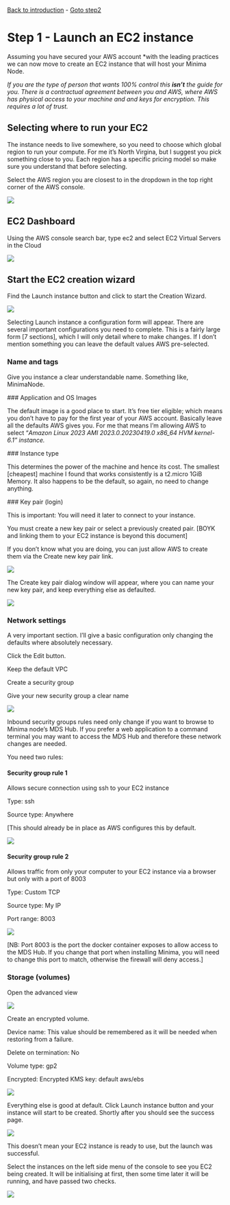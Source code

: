 [Back to introduction](../README.md) - [Goto step2](../step2/index.md)

# Step 1 - Launch an EC2 instance

Assuming you have secured your AWS account *with the leading practices we can now move to create an EC2 instance that will host your Minima Node.  

*If you are the type of person that wants 100% control this **isn’t** the guide for you. There is a contractual agreement between you and AWS, where AWS has physical access to your machine and and keys for encryption. This requires a lot of trust.* 

## Selecting where to run your EC2

The instance needs to live somewhere, so you need to choose which global region to run your compute. For me it’s North Virgina, but I suggest you pick something close to you. Each region has a specific pricing model so make sure you understand that before selecting. 

Select the AWS region you are closest to in the dropdown in the top right corner of the AWS console. 

![](selectRegion.png)

## EC2 Dashboard

Using the AWS console search bar, type ec2 and select EC2 Virtual Servers in the Cloud

![](ec2Dashboard.png)

## Start the EC2 creation wizard

Find the Launch instance button and click to start the Creation Wizard.


![](launchEC2Wizard.png)

Selecting Launch instance a configuration form will appear. There are several important configurations you need to complete. This is a fairly large form [7 sections], which I will only detail where to make changes. If I don’t mention something you can leave the default values AWS pre-selected. 

### Name and tags

Give you instance a clear understandable name. Something like, MinimaNode.

### Application and OS Images

The default image is a good place to start. It’s free tier eligible; which means you don’t have to pay for the first year of your AWS account.  Basically leave all the defaults AWS gives you. For me that means I’m allowing AWS to select “*Amazon Linux 2023 AMI 2023.0.20230419.0 x86\_64 HVM kernel-6.1” instance.* 

### Instance type

This determines the power of the machine and hence its cost. The smallest [cheapest] machine I found that works consistently is a t2.micro 1GiB Memory. It also happens to be the default, so again, no need to change anything. 

### Key pair (login)

This is important: You will need it later to connect to your instance.

You must create a new key pair or select a previously created pair. [BOYK and linking them to your EC2 instance is beyond this document] 

If you don’t know what you are doing, you can just allow AWS to create them via the Create new key pair link. 

![](keypairCreation.png)

The Create key pair dialog window will appear, where you can name your new key pair, and keep everything else as defaulted. 

![](createKeyPairWizard.png)

### Network settings

A very important section. I’ll give a basic configuration only changing the defaults where absolutely necessary.

Click the Edit button.

Keep the default VPC

Create a security group

Give your new security group a clear name

![](securityGroupName.png)

Inbound security groups rules  need only change if you want to browse to Minima node’s MDS Hub. If you prefer a web application to a command terminal you may want to access the MDS Hub and therefore these network changes are needed. 

You need two rules:

#### Security group rule 1

Allows secure connection using ssh to your EC2 instance

Type: ssh

Source type: Anywhere

[This should already be in place as AWS configures this by default. 

![](securityRule1.png)

#### Security group rule 2

Allows traffic from only your computer to your EC2 instance via a browser but only with a port of 8003

Type: Custom TCP

Source type: My IP

Port range: 8003

![](securityRule2.png)

[NB: Port 8003 is the port the docker container exposes to allow access to the MDS Hub. If you change that port when installing Minima, you will need to change this port to match, otherwise the firewall will deny access.]

### Storage (volumes)

Open the advanced view 

![](storageAdvancedSettings.png)

Create an encrypted volume. 

Device name: This value should be remembered as it will be needed when restoring from a failure. 

Delete on termination: No

Volume type: gp2

Encrypted: Encrypted KMS key: default aws/ebs

![](defaultKMS.png)

Everything else is good at default. Click Launch instance button and your instance will start to be created. Shortly after you should see the success page. 

![](successNotice.png)

This doesn’t mean your EC2 instance is ready to use, but the launch was successful. 

Select the instances on the left side menu of the console to see you EC2 being created. It will be initialising at first, then some time later it will be running, and have passed two checks. 

![](ec2InstanceList.png)

